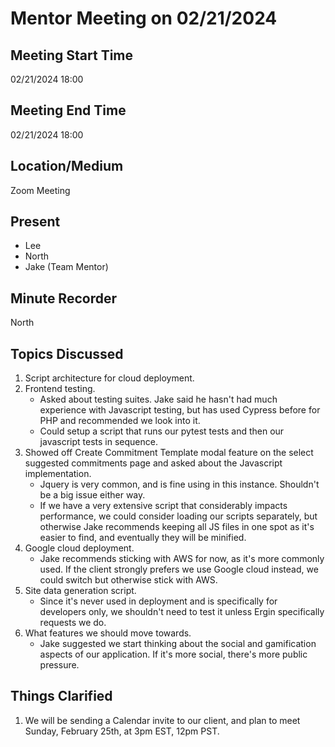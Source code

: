 # Mentor Meeting on 02/21/2024

## Meeting Start Time

02/21/2024 18:00

## Meeting End Time

02/21/2024 18:00

## Location/Medium

Zoom Meeting

## Present

- Lee
- North
- Jake (Team Mentor)

## Minute Recorder

North

## Topics Discussed

1. Script architecture for cloud deployment.
2. Frontend testing.
   - Asked about testing suites. Jake said he hasn't had much experience with Javascript testing, but has used Cypress before for PHP and recommended we look into it.
   - Could setup a script that runs our pytest tests and then our javascript tests in sequence.
3. Showed off Create Commitment Template modal feature on the select suggested commitments page and asked about the Javascript implementation.
   - Jquery is very common, and is fine using in this instance. Shouldn't be a big issue either way.
   - If we have a very extensive script that considerably impacts performance, we could consider loading our scripts separately, but otherwise Jake recommends keeping all JS files in one spot as it's easier to find, and eventually they will be minified.
4. Google cloud deployment.
   - Jake recommends sticking with AWS for now, as it's more commonly used. If the client strongly prefers we use Google cloud instead, we could switch but otherwise stick with AWS.
5. Site data generation script.
   - Since it's never used in deployment and is specifically for developers only, we shouldn't need to test it unless Ergin specifically requests we do.
6. What features we should move towards.
   - Jake suggested we start thinking about the social and gamification aspects of our application. If it's more social, there's more public pressure.

## Things Clarified

1. We will be sending a Calendar invite to our client, and plan to meet Sunday, February 25th, at 3pm EST, 12pm PST.
